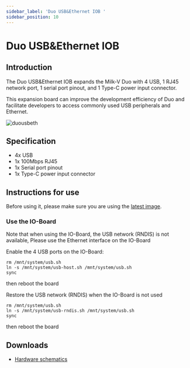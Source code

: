 ```yaml
---
sidebar_label: 'Duo USB&Ethernet IOB '
sidebar_position: 10
---
```

# Duo USB&Ethernet IOB
## Introduction

The Duo USB&Ethernet IOB expands the Milk-V Duo with 4 USB, 1 RJ45 network port, 1 serial port pinout, and 1 Type-C power input connector.  

This expansion board can improve the development efficiency of Duo and facilitate developers to access commonly used USB peripherals and Ethernet.

![duousbeth](/docs/duo/duousbethiob.webp)

## Specification

- 4x USB
- 1x 100Mbps RJ45
- 1x Serial port pinout
- 1x Type-C power input connector

## Instructions for use
Before using it, please make sure you are using the [latest image](https://milkv.io/docs/duo/resources/image&sdk).

### Use the IO-Board
Note that when using the IO-Board, the USB network (RNDIS) is not available, Please use the Ethernet interface on the IO-Board

Enable the 4 USB ports on the IO-Board:

~~~
rm /mnt/system/usb.sh
ln -s /mnt/system/usb-host.sh /mnt/system/usb.sh
sync
~~~

then reboot the board

Restore the USB network (RNDIS) when the IO-Board is not used

~~~
rm /mnt/system/usb.sh
ln -s /mnt/system/usb-rndis.sh /mnt/system/usb.sh
sync
~~~

then reboot the board

## Downloads
- [Hardware schematics](https://github.com/milkv-mars/Hardware/blob/main/Mars_hardware_schematics/Mars_V1.11_20230821.pdf)
